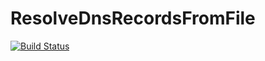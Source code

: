 # ResolveDnsRecordsFromFile
[![Build Status](https://travis-ci.org/rliessum/ResolveDnsRecordsFromFile.svg?branch=master)](https://travis-ci.org/rliessum/ResolveDnsRecordsFromFile)
